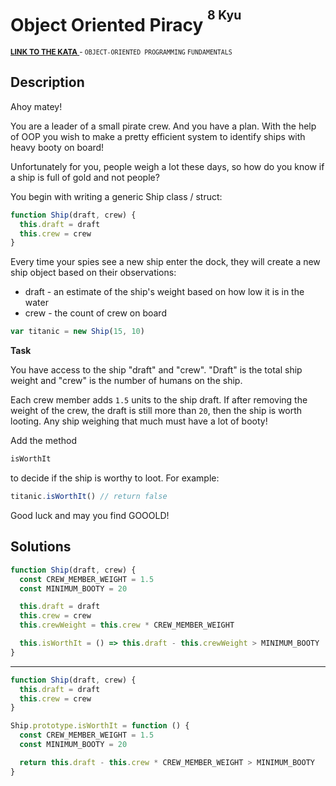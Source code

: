 <h1>Object Oriented Piracy <sup><sup>8 Kyu</sup></sup></h1>

<sup>
  <a href="https://www.codewars.com/kata/54fe05c4762e2e3047000add">
    <strong>LINK TO THE KATA</strong>
  </a> - <code>OBJECT-ORIENTED PROGRAMMING</code> <code>FUNDAMENTALS</code>
</sup>

## Description

Ahoy matey!

You are a leader of a small pirate crew. And you have a plan. With the help of OOP you wish to make a pretty efficient system to identify ships with heavy booty on board!

Unfortunately for you, people weigh a lot these days, so how do you know if a ship is full of gold and not people?

You begin with writing a generic Ship class / struct:

```javascript
function Ship(draft, crew) {
  this.draft = draft
  this.crew = crew
}
```

Every time your spies see a new ship enter the dock, they will create a new ship object based on their observations:

- draft - an estimate of the ship's weight based on how low it is in the water
- crew - the count of crew on board

```javascript
var titanic = new Ship(15, 10)
```

**Task**

You have access to the ship "draft" and "crew". "Draft" is the total ship weight and "crew" is the number of humans on the ship.

Each crew member adds `1.5` units to the ship draft. If after removing the weight of the crew, the draft is still more than `20`, then the ship is worth looting. Any ship weighing that much must have a lot of booty!

Add the method

```javascript
isWorthIt
```

to decide if the ship is worthy to loot. For example:

```javascript
titanic.isWorthIt() // return false
```

Good luck and may you find GOOOLD!

## Solutions

```javascript
function Ship(draft, crew) {
  const CREW_MEMBER_WEIGHT = 1.5
  const MINIMUM_BOOTY = 20

  this.draft = draft
  this.crew = crew
  this.crewWeight = this.crew * CREW_MEMBER_WEIGHT

  this.isWorthIt = () => this.draft - this.crewWeight > MINIMUM_BOOTY
}
```

---

```javascript
function Ship(draft, crew) {
  this.draft = draft
  this.crew = crew
}

Ship.prototype.isWorthIt = function () {
  const CREW_MEMBER_WEIGHT = 1.5
  const MINIMUM_BOOTY = 20

  return this.draft - this.crew * CREW_MEMBER_WEIGHT > MINIMUM_BOOTY
}
```
